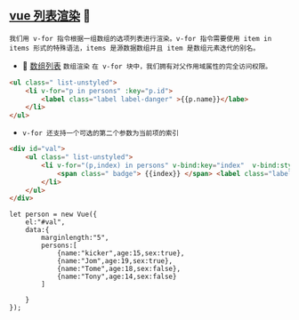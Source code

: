 [vue 列表渲染](#top) :maple_leaf:<b id="top"></b> 
----
`我们用 v-for 指令根据一组数组的选项列表进行渲染。v-for 指令需要使用 item in items 形式的特殊语法，items 是源数据数组并且 item 是数组元素迭代的别名。`

- :maple_leaf: [数组列表](#top)
`数组渲染` `在 v-for 块中，我们拥有对父作用域属性的完全访问权限。`
```html
<ul class=" list-unstyled">
    <li v-for="p in persons" :key="p.id">
        <label class="label label-danger" >{{p.name}}</labe>
    </li>
</ul>
```
* `v-for 还支持一个可选的第二个参数为当前项的索引`
```html
<div id="val">
    <ul class=" list-unstyled">
        <li v-for="(p,index) in persons" v-bind:key="index"  v-bind:style="{marginTop: marginlength + 'px'}" >
            <span class=" badge"> {{index}} </span> <label class="label label-danger" >{{p.name}}</labe> 
        </li>
    </ul>
</div>
```
```node
let person = new Vue({
    el:"#val",
    data:{
        marginlength:"5",
        persons:[
            {name:"kicker",age:15,sex:true},
            {name:"Jom",age:19,sex:true},
            {name:"Tome",age:18,sex:false},            
            {name:"Tony",age:14,sex:false}
        ]

    }
});
```
